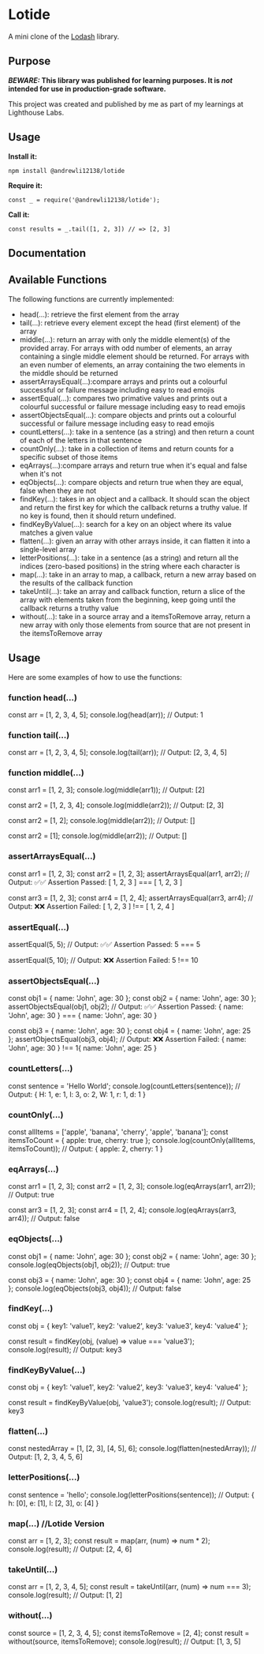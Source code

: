# Lotide

A mini clone of the [Lodash](https://lodash.com) library.

## Purpose

**_BEWARE:_ This library was published for learning purposes. It is _not_ intended for use in production-grade software.**

This project was created and published by me as part of my learnings at Lighthouse Labs. 

## Usage

**Install it:**

`npm install @andrewli12138/lotide`

**Require it:**

`const _ = require('@andrewli12138/lotide');`

**Call it:**

`const results = _.tail([1, 2, 3]) // => [2, 3]`

## Documentation

## Available Functions
The following functions are currently implemented:

* head(...): retrieve the first element from the array
* tail(...): retrieve every element except the head (first element) of the array
* middle(...): return an array with only the middle element(s) of the provided array. For arrays with odd number of elements, an array containing a single middle element should be returned. For arrays with an even number of elements, an array containing the two elements in the middle should be returned
* assertArraysEqual(...):compare arrays and prints out a colourful successful or failure message including easy to read emojis 
* assertEqual(...): compares two primative values and prints out a colourful successful or failure message including easy to read emojis
* assertObjectsEqual(...): compare objects and prints out a colourful successful or failure message including easy to read emojis 
* countLetters(...): take in a sentence (as a string) and then return a count of each of the letters in that sentence
* countOnly(...): take in a collection of items and return counts for a specific subset of those items
* eqArrays(...):compare arrays and return true when it's equal and false when it's not
* eqObjects(...): compare objects and return true when they are equal, false when they are not
* findKey(...): takes in an object and a callback. It should scan the object and return the first key for which the callback returns a truthy value. If no key is found, then it should return undefined.
* findKeyByValue(...): search for a key on an object where its value matches a given value
* flatten(...): given an array with other arrays inside, it can flatten it into a single-level array
* letterPositions(...): take in a sentence (as a string) and return all the indices (zero-based positions) in the string where each character is
* map(...): take in an array to map, a callback, return a new array based on the results of the callback function
* takeUntil(...): take an array and callback function, return a slice of the array with elements taken from the beginning, keep going until the callback returns a truthy value
* without(...): take in a source array and a itemsToRemove array, return a new array with only those elements from source that are not present in the itemsToRemove array

## Usage

Here are some examples of how to use the functions:

### function head(...)

const arr = [1, 2, 3, 4, 5];
console.log(head(arr)); // Output: 1

### function tail(...)

const arr = [1, 2, 3, 4, 5];
console.log(tail(arr)); // Output: [2, 3, 4, 5]

### function middle(...)

const arr1 = [1, 2, 3];
console.log(middle(arr1)); // Output: [2]

const arr2 = [1, 2, 3, 4];
console.log(middle(arr2)); // Output: [2, 3]

const arr2 = [1, 2];
console.log(middle(arr2)); // Output: []

const arr2 = [1];
console.log(middle(arr2)); // Output: []

### assertArraysEqual(...)

const arr1 = [1, 2, 3];
const arr2 = [1, 2, 3];
assertArraysEqual(arr1, arr2); // Output: ✅✅ Assertion Passed: [ 1, 2, 3 ] === [ 1, 2, 3 ]

const arr3 = [1, 2, 3];
const arr4 = [1, 2, 4];
assertArraysEqual(arr3, arr4); // Output: ❌❌ Assertion Failed: [ 1, 2, 3 ] !== [ 1, 2, 4 ]

### assertEqual(...)

assertEqual(5, 5); // Output: ✅✅ Assertion Passed: 5 === 5

assertEqual(5, 10); // Output: ❌❌ Assertion Failed: 5 !== 10

### assertObjectsEqual(...)

const obj1 = { name: 'John', age: 30 };
const obj2 = { name: 'John', age: 30 };
assertObjectsEqual(obj1, obj2); // Output:  ✅✅ Assertion Passed: { name: 'John', age: 30 } === { name: 'John', age: 30 }

const obj3 = { name: 'John', age: 30 };
const obj4 = { name: 'John', age: 25 };
assertObjectsEqual(obj3, obj4); // Output: ❌❌ Assertion Failed: { name: 'John', age: 30 } !== 1{ name: 'John', age: 25 }

### countLetters(...)

const sentence = 'Hello World';
console.log(countLetters(sentence));
// Output: { H: 1, e: 1, l: 3, o: 2, W: 1, r: 1, d: 1 }

### countOnly(...)
const allItems = ['apple', 'banana', 'cherry', 'apple', 'banana'];
const itemsToCount = { apple: true, cherry: true };
console.log(countOnly(allItems, itemsToCount));
// Output: { apple: 2, cherry: 1 }

### eqArrays(...)
const arr1 = [1, 2, 3];
const arr2 = [1, 2, 3];
console.log(eqArrays(arr1, arr2)); // Output: true

const arr3 = [1, 2, 3];
const arr4 = [1, 2, 4];
console.log(eqArrays(arr3, arr4)); // Output: false

### eqObjects(...)
const obj1 = { name: 'John', age: 30 };
const obj2 = { name: 'John', age: 30 };
console.log(eqObjects(obj1, obj2)); // Output: true

const obj3 = { name: 'John', age: 30 };
const obj4 = { name: 'John', age: 25 };
console.log(eqObjects(obj3, obj4)); // Output: false

### findKey(...)
const obj = {
  key1: 'value1',
  key2: 'value2',
  key3: 'value3',
  key4: 'value4'
};

const result = findKey(obj, (value) => value === 'value3');
console.log(result); // Output: key3

### findKeyByValue(...)

const obj = {
  key1: 'value1',
  key2: 'value2',
  key3: 'value3',
  key4: 'value4'
};

const result = findKeyByValue(obj, 'value3');
console.log(result); // Output: key3

### flatten(...)

const nestedArray = [1, [2, 3], [4, 5], 6];
console.log(flatten(nestedArray)); // Output: [1, 2, 3, 4, 5, 6]

### letterPositions(...)

const sentence = 'hello';
console.log(letterPositions(sentence));
// Output: { h: [0], e: [1], l: [2, 3], o: [4] }

### map(...) //Lotide Version

const arr = [1, 2, 3];
const result = map(arr, (num) => num * 2);
console.log(result); // Output: [2, 4, 6]

### takeUntil(...)

const arr = [1, 2, 3, 4, 5];
const result = takeUntil(arr, (num) => num === 3);
console.log(result); // Output: [1, 2]

### without(...)

const source = [1, 2, 3, 4, 5];
const itemsToRemove = [2, 4];
const result = without(source, itemsToRemove);
console.log(result); // Output: [1, 3, 5]





